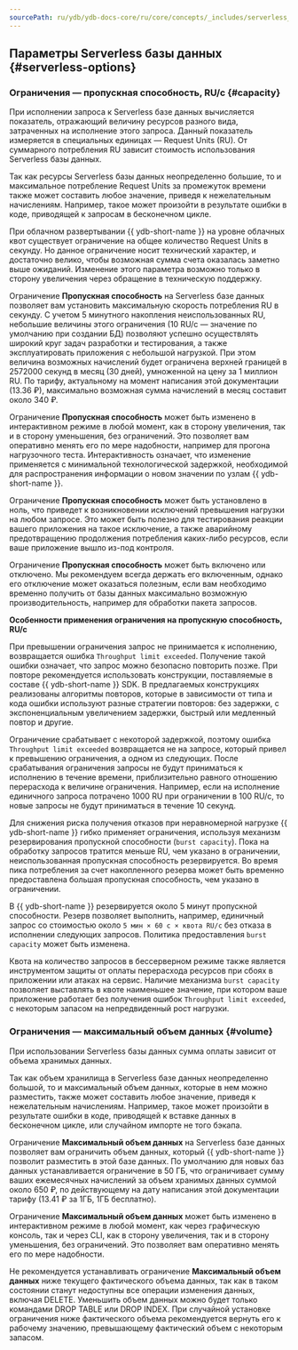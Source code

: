 ```yaml
---
sourcePath: ru/ydb/ydb-docs-core/ru/core/concepts/_includes/serverless_and_dedicated/02_sls_pars.md
---
```


## Параметры Serverless базы данных {#serverless-options}

### Ограничения — пропускная способность, RU/с {#capacity}

При исполнении запроса к Serverless базе данных вычисляется показатель, отражающий величину ресурсов разного вида, затраченных на исполнение этого запроса. Данный показатель измеряется в специальных единицах — Request Units (RU). От суммарного потребления RU зависит стоимость использования Serverless базы данных.

Так как ресурсы Serverless базы данных неопределенно большие, то и максимальное потребление Request Units за промежуток времени также может составить любое значение, приведя к нежелательным начислениям. Например, такое может произойти в результате ошибки в коде, приводящей к запросам в бесконечном цикле.

При облачном развертывании {{ ydb-short-name }} на уровне облачных квот существует ограничение на общее количество Request Units в секунду. Но данное ограничение носит технический характер, и достаточно велико, чтобы возможная сумма счета оказалась заметно выше ожиданий. Изменение этого параметра возможно только в сторону увеличения через обращение в техническую поддержку.

Ограничение **Пропускная способность** на Serverless базе данных позволяет вам установить максимальную скорость потребления RU в секунду. С учетом 5 минутного накопления неиспользованных RU, небольшие величины этого ограничения (10 RU/с — значение по умолчанию при создании БД) позволяют успешно осуществлять широкий круг задач разработки и тестирования, а также эксплуатировать приложения с небольшой нагрузкой. При этом величина возможных начислений будет ограничена верхней границей в 2572000 секунд в месяц (30 дней), умноженной на цену за 1 миллион RU. По тарифу, актуальному на момент написания этой документации (13.36 ₽), максимально возможная сумма начислений в месяц составит около 340 ₽.

Ограничение **Пропускная способность** может быть изменено в интерактивном режиме в любой момент, как в сторону увеличения, так и в сторону уменьшения, без ограничений. Это позволяет вам оперативно менять его по мере надобности, например для прогона нагрузочного теста. Интерактивность означает, что изменение применяется с минимальной технологической задержкой, необходимой для распространения информации о новом значении по узлам {{ ydb-short-name }}.

Ограничение **Пропускная способность** может быть установлено в ноль, что приведет к возникновении исключений превышения нагрузки на любом запросе. Это может быть полезно для тестирования реакции вашего приложения на такое исключение, а также аварийному предотвращению продолжения потребления каких-либо ресурсов, если ваше приложение вышло из-под контроля.

Ограничение **Пропускная способность** может быть включено или отключено. Мы рекомендуем всегда держать его включенным, однако его отключение может оказаться полезным, если вам необходимо временно получить от базы данных максимально возможную производительность, например для обработки пакета запросов.

**Особенности применения ограничения на пропускную способность, RU/с**

При превышении ограничения запрос не принимается к исполнению, возвращается ошибка `Throughput limit exceeded`. Получение такой ошибки означает, что запрос можно безопасно повторить позже. При повторе рекомендуется использовать конструкции, поставляемые в составе {{ ydb-short-name }} SDK. В предлагаемых конструкциях реализованы алгоритмы повторов, которые в зависимости от типа и кода ошибки используют разные стратегии повторов: без задержки, с экспоненциальным увеличением задержки, быстрый или медленный повтор и другие.

Ограничение срабатывает с некоторой задержкой, поэтому ошибка `Throughput limit exceeded` возвращается не на запросе, который привел к превышению ограничения, а одном из следующих. После срабатывания ограничения запросы не будут приниматься к исполнению в течение времени, приблизительно равного отношению перерасхода к величине ограничения. Например, если на исполнение единичного запроса потрачено 1000 RU при ограничении в 100 RU/с, то новые запросы не будут приниматься в течение 10 секунд.

Для снижения риска получения отказов при неравномерной нагрузке {{ ydb-short-name }} гибко применяет ограничения, используя механизм резервирования пропускной способности (`burst capacity`). Пока на обработку запросов тратится меньше RU, чем указано в ограничении, неиспользованная пропускная способность резервируется. Во время пика потребления за счет накопленного резерва может быть временно предоставлена большая пропускная способность, чем указано в ограничении.

В {{ ydb-short-name }} резервируется около 5 минут пропускной способности. Резерв позволяет выполнить, например, единичный запрос со стоимостью около `5 мин × 60 с × квота RU/с` без отказа в исполнении следующих запросов. Политика предоставления `burst capacity` может быть изменена.

Квота на количество запросов в бессерверном режиме также является инструментом защиты от оплаты перерасхода ресурсов при сбоях в приложении или атаках на сервис. Наличие механизма `burst capacity` позволяет выставлять в квоте наименьшее значение, при котором ваше приложение работает без получения ошибок `Throughput limit exceeded`, с некоторым запасом на непредвиденный рост нагрузки.

### Ограничения — максимальный объем данных {#volume}

При использовании Serverless базы данных сумма оплаты зависит от объема хранимых данных.

Так как объем хранилища в Serverless базе данных неопределенно большой, то и максимальный объем данных, которые в нем можно разместить, также может составить любое значение, приведя к нежелательным начислениям. Например, такое может произойти в результате ошибки в коде, приводящей к вставке данных в бесконечном цикле, или случайном импорте не того бэкапа.

Ограничение **Максимальный объем данных** на Serverless базе данных позволяет вам ограничить объем данных, который {{ ydb-short-name }} позволит разместить в этой базе данных. По умолчанию для новых баз данных устанавливается ограничение в 50 ГБ, что ограничивает сумму ваших ежемесячных начислений за объем хранимых данных суммой около 650 ₽, по действующему на дату написания этой документации тарифу (13.41 ₽ за 1ГБ, 1ГБ бесплатно).

Ограничение **Максимальный объем данных** может быть изменено в интерактивном режиме в любой момент, как через графическую консоль, так и через CLI, как в сторону увеличения, так и в сторону уменьшения, без ограничений. Это позволяет вам оперативно менять его по мере надобности.

Не рекомендуется устанавливать ограничение **Максимальный объем данных** ниже текущего фактического объема данных, так как в таком состоянии станут недоступны все операции изменения данных, включая DELETE. Уменьшить объем данных можно будет только командами DROP TABLE или DROP INDEX. При случайной установке ограничения ниже фактического объема рекомендуется вернуть его к рабочему значению, превышающему фактический объем с некоторым запасом.
